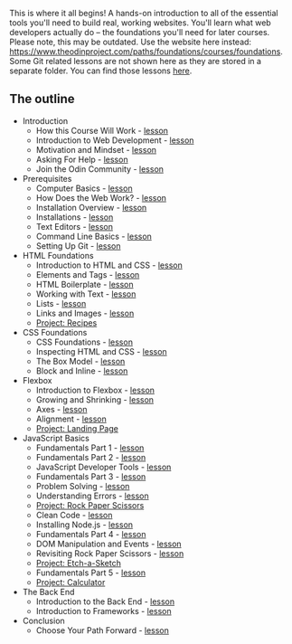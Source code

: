This is where it all begins! A hands-on introduction to all of the essential tools you'll need to build real, working websites. You'll learn what web developers actually do – the foundations you'll need for later courses. Please note, this may be outdated. Use the website here instead: https://www.theodinproject.com/paths/foundations/courses/foundations. Some Git related lessons are not shown here as they are stored in a separate folder. You can find those lessons [here](../git).

## The outline

- Introduction
  - How this Course Will Work - [lesson](introduction/how_this_course_will_work.md)
  - Introduction to Web Development - [lesson](introduction/introduction_to_web_development.md)
  - Motivation and Mindset - [lesson](introduction/motivation_and_mindset.md)
  - Asking For Help - [lesson](introduction/asking_for_help.md)
  - Join the Odin Community - [lesson](introduction/join_the_odin_community.md)
- Prerequisites
  - Computer Basics - [lesson](installations/computer_basics.md)
  - How Does the Web Work? - [lesson](installations/how_does_the_web_work.md)
  - Installation Overview - [lesson](installations/installation_overview.md)
  - Installations - [lesson](installations/installations.md)
  - Text Editors - [lesson](installations/text_editors.md)
  - Command Line Basics - [lesson](installations/command_line_basics.md)
  - Setting Up Git - [lesson](installations/setting_up_git.md)
- HTML Foundations
  - Introduction to HTML and CSS - [lesson](html_css/intro-to-html-css.md)
  - Elements and Tags - [lesson](html_css/html-foundations/elements-and-tags.md)
  - HTML Boilerplate - [lesson](html_css/html-foundations/html-boilerplate.md)
  - Working with Text - [lesson](html_css/html-foundations/working-with-text.md)
  - Lists - [lesson](html_css/html-foundations/lists.md)
  - Links and Images - [lesson](html_css/html-foundations/links-and-images.md)
  - [Project: Recipes](html_css/html-foundations/project-recipes.md)
- CSS Foundations
  - CSS Foundations - [lesson](html_css/css-foundations.md)
  - Inspecting HTML and CSS - [lesson](html_css/inspecting-html-and-css/inspecting-html-and-css.md)
  - The Box Model - [lesson](html_css/the-box-model/the-box-model.md)
  - Block and Inline - [lesson](html_css/block-and-inline.md)
- Flexbox
  - Introduction to Flexbox - [lesson](html_css/flexbox/flexbox-intro.md)
  - Growing and Shrinking - [lesson](html_css/flexbox/flexbox-growing-and-shrinking.md)
  - Axes - [lesson](html_css/flexbox/flexbox-axes.md)
  - Alignment - [lesson](html_css/flexbox/flexbox-alignment.md)
  - [Project: Landing Page](html_css/project/html-css-foundations-project.md)
- JavaScript Basics
  - Fundamentals Part 1 - [lesson](javascript_basics/fundamentals-1.md)
  - Fundamentals Part 2 - [lesson](javascript_basics/fundamentals-2.md)
  - JavaScript Developer Tools - [lesson](javascript_basics/javascript_developer_tools.md)
  - Fundamentals Part 3 - [lesson](javascript_basics/fundamentals-3.md)
  - Problem Solving - [lesson](javascript_basics/problem_solving.md)
  - Understanding Errors - [lesson](javascript_basics/understanding_errors.md)
  - [Project: Rock Paper Scissors](javascript_basics/project_rock_paper_scissors.md)
  - Clean Code - [lesson](javascript_basics/clean_code.md)
  - Installing Node.js - [lesson](javascript_basics/installing_nodejs.md)
  - Fundamentals Part 4 - [lesson](javascript_basics/fundamentals-4.md)
  - DOM Manipulation and Events - [lesson](javascript_basics/DOM_manipulation_and_events.md)
  - Revisiting Rock Paper Scissors - [lesson](javascript_basics/revisiting_rock_paper_scissors.md)
  - [Project: Etch-a-Sketch](javascript_basics/project_etch_a_sketch.md)
  - Fundamentals Part 5 - [lesson](javascript_basics/fundamentals-5.md)
  - [Project: Calculator](javascript_basics/project_calculator.md)
- The Back End
  - Introduction to the Back End - [lesson](the_back_end/introduction_to_the_backend_lesson.md)
  - Introduction to Frameworks - [lesson](the_back_end/introduction_to_frameworks.md)
- Conclusion
  - Choose Your Path Forward - [lesson](tying_it_all_together/conclusion.md)
